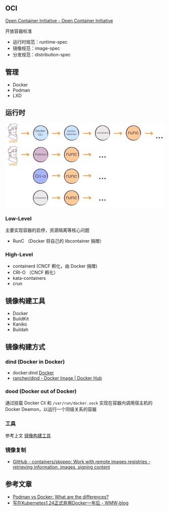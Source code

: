 ## OCI

[Open Container Initiative - Open Container Initiative](https://opencontainers.org/)

开放容器标准

- 运行时规范：runtime-spec
- 镜像规范：image-spec
- 分发规范：distribution-spec


## 管理

- Docker
- Podman
- LXD

## 运行时

![](assets/Pasted%20image%2020230413110610.png)

### Low-Level

主要实现容器的启停，资源隔离等核心问题

- RunC （Docker 将自己的 libcontainer 捐赠）

### High-Level

- containerd (CNCF 孵化，由 Docker 捐赠)
- CRI-O （CNCF 孵化）
- kata-containers
- crun

## 镜像构建工具

- Docker
- BuildKit
- Kaniko
- Buildah


## 镜像构建方式

### dind (Docker in Docker) 

- docker:dind [Docker](https://hub.docker.com/_/docker)
- [rancher/dind - Docker Image | Docker Hub](https://hub.docker.com/r/rancher/dind)

### dood (Docker out of Docker) 

通过挂载 Docker Cli 和 `/var/run/docker.sock` 实现在容器内调用宿主机的 Docker Deamon，以运行一个同级关系的容器

### 工具

参考上文 [镜像构建工具](#镜像构建工具)


### 镜像复制

- [GitHub - containers/skopeo: Work with remote images registries - retrieving information, images, signing content](https://github.com/containers/skopeo)

## 参考文章
- [Podman vs Docker: What are the differences?](https://www.imaginarycloud.com/blog/podman-vs-docker/#:~:text=Docker%20uses%20a%20daemon%2C%20an,does%20not%20need%20the%20mediator.)
- [写在Kubernetes1.24正式弃用Docker一年后 - WMW-blog](https://watermelonwater.tech/%e5%86%99%e5%9c%a8kubernetes1-24%e6%ad%a3%e5%bc%8f%e5%bc%83%e7%94%a8docker%e4%b8%80%e5%b9%b4%e5%90%8e/)